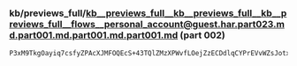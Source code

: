 ### kb/previews_full/kb__previews_full__kb__previews_full__kb__previews_full__flows__personal_account@guest.har.part023.md.part001.md.part001.md.part001.md (part 002)

```md
P3xM9TkgOayiq7csfyZPAcXJMFOQEcS+43TQlZMzXPWvfLOejZzECDdlqCYPrEVvWZsJotx2p3cFYAFti8vaKtIAZ9IMu7IVAXWAIWj+zSEuTyDNR01OUWlCPuMy7ow2/3TNGzNaZ9Ho7VHv
```

```
